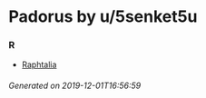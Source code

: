 # Padorus by u/5senket5u

### R
* [Raphtalia](https://github.com/shadow578/Project-Padoru/blob/master/table-of-contents/characters/Raphtalia.md)

###### Generated on 2019-12-01T16:56:59

